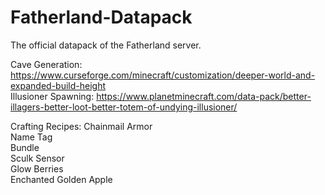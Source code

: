# Fatherland-Datapack
The official datapack of the Fatherland server.

Cave Generation: https://www.curseforge.com/minecraft/customization/deeper-world-and-expanded-build-height<br />
Illusioner Spawning: https://www.planetminecraft.com/data-pack/better-illagers-better-loot-better-totem-of-undying-illusioner/

Crafting Recipes:
Chainmail Armor<br />
Name Tag<br />
Bundle<br />
Sculk Sensor<br />
Glow Berries<br />
Enchanted Golden Apple
